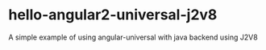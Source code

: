 # hello-angular2-universal-j2v8
A simple example of using angular-universal with java backend using J2V8
